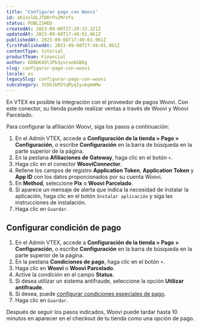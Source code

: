 ```yaml
---
title: 'Configurar pago con Woovi'
id: a61xxlOLJTQRrPx2MrVfs
status: PUBLISHED
createdAt: 2023-09-08T17:29:33.321Z
updatedAt: 2023-09-08T17:49:01.961Z
publishedAt: 2023-09-08T17:49:01.961Z
firstPublishedAt: 2023-09-08T17:49:01.961Z
contentType: tutorial
productTeam: Financial
author: 6DODK49lJPk3yvcoe6GB6g
slug: configurar-pago-con-woovi
locale: es
legacySlug: configurar-pago-con-woovi
subcategory: 3tDGibM2tqMyqIyukqmmMw
---
```


En VTEX es posible la integración con el proveedor de pagos Woovi. Con este conector, su tienda puede realizar ventas a través de Woovi y Woovi Parcelado.

Para configurar la afiliación Woovi, siga los pasos a continuación:

1. En el Admin VTEX, accede a __Configuración de la tienda > Pago > Configuración__, o escribe __Configuración__ en la barra de búsqueda en la parte superior de la página.
2. En la pestana __Afiliaciones de Gateway__, haga clic en el botón `+`.
3. Haga clic en el conector __WooviConnector__.
4. Rellene los campos de registro __Application Token__, __Application Token__ y __App ID__ con los datos proporcionados por su cuenta Woovi.
5. En __Method__, seleccione __Pix__ o __Woovi Parcelado__.
6. Si aparece un mensaje de alerta que indica la necesidad de instalar la aplicación, haga clic en el botón `Instalar aplicación` y siga las instrucciones de instalación.
7. Haga clic en `Guardar`.

## Configurar condición de pago
1. En el Admin VTEX, accede a __Configuración de la tienda > Pago > Configuración__, o escribe __Configuración__ en la barra de búsqueda en la parte superior de la página.
2. En la pestana __Condiciones de pago__, haga clic en el botón `+`.
3. Haga clic en __Woovi__ o __Woovi Parcelado__.
4. Active la condición en el campo __Status__.
5. Si desea utilizar un sistema antifraude, seleccione la opción __Utilizar antifraude__.
6. Si desea, puede [configurar condiciones especiales de pago](https://help.vtex.com/es/tutorial/condiciones-especiales--tutorials_456?&utm_source=autocomplete#).
7. Haga clic en `Guardar`.

Después de seguir los pasos indicados, Woovi puede tardar hasta 10 minutos en aparecer en el checkout de tu tienda como una opción de pago.
